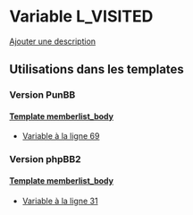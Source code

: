 # Variable L_VISITED
[Ajouter une description](https://fa-tvars.appspot.com/var/L_VISITED)

## Utilisations dans les templates

### Version PunBB

#### [Template memberlist_body](punbb/memberlist_body.md)
* [Variable &agrave; la ligne 69](../punbb/memberlist_body.tpl#L69)

### Version phpBB2

#### [Template memberlist_body](subsilver/memberlist_body.md)
* [Variable &agrave; la ligne 31](../subsilver/memberlist_body.tpl#L31)